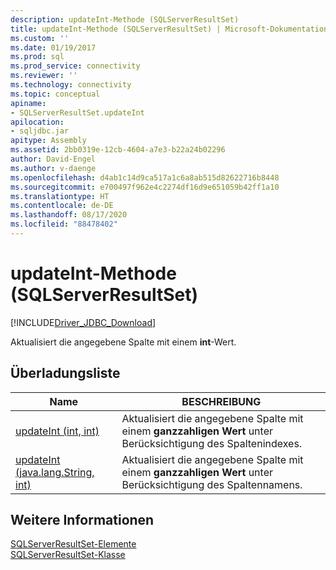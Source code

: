 ```yaml
---
description: updateInt-Methode (SQLServerResultSet)
title: updateInt-Methode (SQLServerResultSet) | Microsoft-Dokumentation
ms.custom: ''
ms.date: 01/19/2017
ms.prod: sql
ms.prod_service: connectivity
ms.reviewer: ''
ms.technology: connectivity
ms.topic: conceptual
apiname:
- SQLServerResultSet.updateInt
apilocation:
- sqljdbc.jar
apitype: Assembly
ms.assetid: 2bb0319e-12cb-4604-a7e3-b22a24b02296
author: David-Engel
ms.author: v-daenge
ms.openlocfilehash: d4ab1c14d9ca517a1c6a8ab515d82622716b8448
ms.sourcegitcommit: e700497f962e4c2274df16d9e651059b42ff1a10
ms.translationtype: HT
ms.contentlocale: de-DE
ms.lasthandoff: 08/17/2020
ms.locfileid: "88478402"
---
```

# <a name="updateint-method-sqlserverresultset"></a>updateInt-Methode (SQLServerResultSet)
[!INCLUDE[Driver_JDBC_Download](../../../includes/driver_jdbc_download.md)]

  Aktualisiert die angegebene Spalte mit einem **int**-Wert.  
  
## <a name="overload-list"></a>Überladungsliste  
  
|Name|BESCHREIBUNG|  
|----------|-----------------|  
|[updateInt (int, int)](../../../connect/jdbc/reference/updateint-method-int-int.md)|Aktualisiert die angegebene Spalte mit einem **ganzzahligen Wert** unter Berücksichtigung des Spaltenindexes.|  
|[updateInt (java.lang.String, int)](../../../connect/jdbc/reference/updateint-method-java-lang-string-int.md)|Aktualisiert die angegebene Spalte mit einem **ganzzahligen Wert** unter Berücksichtigung des Spaltennamens.|  
  
## <a name="see-also"></a>Weitere Informationen  
 [SQLServerResultSet-Elemente](../../../connect/jdbc/reference/sqlserverresultset-members.md)   
 [SQLServerResultSet-Klasse](../../../connect/jdbc/reference/sqlserverresultset-class.md)  
  
  
